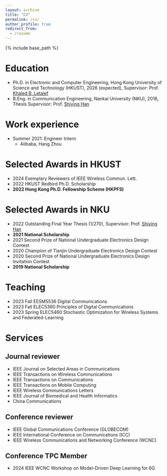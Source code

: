 ```yaml
---
layout: archive
title: "CV"
permalink: /cv/
author_profile: true
redirect_from:
  - /resume
---
```


{% include base_path %}

Education
======
* Ph.D. in Electronic and Computer Engineering, Hong Kong University of Science and Technology (HKUST), 2026 (expected), Supervisor: Prof. [Khaled B. Letaief](https://facultyprofiles.hkust.edu.hk/profiles.php?profile=khaled-ben-letaief-eekhaled)
* B.Eng. in Communication Engineering, Nankai University (NKU), 2018, Thesis Supervisor: Prof. [Shiying Han](https://ceo.nankai.edu.cn/szll/xxytxgcx/hsy.htm)

Work experience
======
* Summer 2021: Engineer Intern
  * Alibaba, Hang Zhou

Selected Awards in HKUST
=====
* 2024 Exemplary Reviewers of IEEE Wireless Commun. Lett.
* 2022 HKUST Redbird Ph.D. Scholarship
* **2022 Hong Kong Ph.D. Fellowship Scheme (HKPFS)**

Selected Awards in NKU
=====
* 2022 Outstanding Final Year Thesis (1/270), Supervisor: Prof. [Shiying Han](https://ceo.nankai.edu.cn/szll/xxytxgcx/hsy.htm)
* **2021 National Scholarship**
* 2021 Second Prize of National Undergraduate Electronics Design Contest
* 2020 Champion of Tianjin Undergraduate Electronics Design Contest
* 2020 Second Prize of National Undergraduate Electronics Design Invitation Contest
* **2019 National Scholarship**

Teaching
======
* 2023 Fall EESM5536 Digital Communications
* 2023 Fall ELEC5360 Principles of Digital Communications
* 2023 Spring ELEC5460 Stochastic Optimization for Wireless Systems and Federated-Learning

Services
======
## Journal reviewer

* IEEE Journal on Selected Areas in Communications
* IEEE Transactions on Wireless Communications
* IEEE Transactions on Communications
* IEEE Transactions on Mobile Computing
* IEEE Wireless Communications Letters
* IEEE Journal of Biomedical and Health Informatics
* China Communications

## Conference reviewer
* IEEE Global Communications Conference (GLOBECOM)
* IEEE International Conference on Communications (ICC)
* IEEE Wireless Communications and Networking Conference (WCNC)

## Conference TPC Member
* 2024 IEEE WCNC Workshop on Model-Driven Deep Learning for 6G



